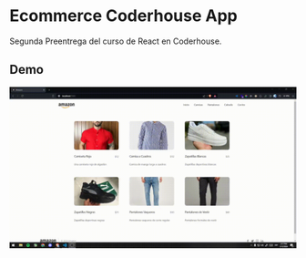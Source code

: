 # Ecommerce Coderhouse App

Segunda Preentrega del curso de React en Coderhouse.

## Demo

![Alt Text](./assets/demo.gif)
